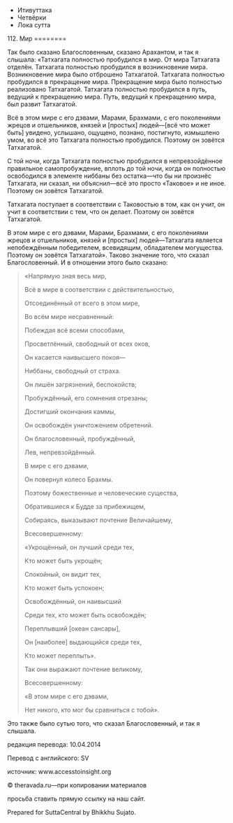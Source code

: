 









* Итивуттака
* Четвёрки
* Лока сутта


112\. Мир
\=\=\=\=\=\=\=\=



Так было сказано Благословенным, сказано Арахантом, и так я слышала: «Татхагата полностью пробудился в мир\. От мира Татхагата отделён\. Татхагата полностью пробудился в возникновение мира\. Возникновение мира было отброшено Татхагатой\. Татхагата полностью пробудился в прекращение мира\. Прекращение мира было полностью реализовано Татхагатой\. Татхагата полностью пробудился в путь, ведущий к прекращению мира\. Путь, ведущий к прекращению мира, был развит Татхагатой\.


Всё в этом мире с его дэвами, Марами, Брахмами, с его поколениями жрецов и отшельников, князей и \[простых\] людей—\[всё что может быть\] увидено, услышано, ощущено, познано, постигнуто, измышлено умом, во всё это Татхагата полностью пробудился\. Поэтому он зовётся Татхагатой\.


С той ночи, когда Татхагата полностью пробудился в непревзойдённое правильное самопробуждение, вплоть до той ночи, когда он полностью освободился в элементе ниббаны без остатка—что бы ни произнёс Татхагата, ни сказал, ни объяснил—всё это просто «Таковое» и не иное\. Поэтому он зовётся Татхагатой\.


Татхагата поступает в соответствии с Таковостью в том, как он учит, он учит в соответствии с тем, что он делает\. Поэтому он зовётся Татхагатой\.


В этом мире с его дэвами, Марами, Брахмами, с его поколениями жрецов и отшельников, князей и \[простых\] людей—Татхагата является непобеждённым победителем, всевидящим, обладателем могущества\. Поэтому он зовётся Татхагатой»\. Таково значение того, что сказал Благословенный\. И в отношении этого было сказано:



> «Напрямую зная весь мир,  
> 
> Всё в мире в соответствии с действительностью,  
> 
> Отсоединённый от всего в этом мире,  
> 
> Во всём мире несравненный:  
> 
> Побеждая всё всеми способами,  
> 
> Просветлённый, свободный от всех оков,  
> 
> Он касается наивысшего покоя—  
> 
> Ниббаны, свободный от страха\.  
> 
> Он лишён загрязнений, беспокойств;  
> 
> Пробуждённый, его сомнения отрезаны;  
> 
> Достигший окончания каммы,  
> 
> Он освобождён уничтожением обретений\.  
> 
> Он благословенный, пробуждённый,  
> 
> Лев, непревзойдённый\.  
> 
> В мире с его дэвами,  
> 
> Он повернул колесо Брахмы\.  
> 
> Поэтому божественные и человеческие существа,  
> 
> Обратившиеся к Будде за прибежищем,  
> 
> Собираясь, выказывают почтение Величайшему,  
> 
> Всесовершенному:  
> 
> «Укрощённый, он лучший среди тех,  
> 
> Кто может быть укрощён;  
> 
> Спокойный, он видит тех,  
> 
> Кто может быть успокоен;  
> 
> Освобождённый, он наивысший  
> 
> Среди тех, кто может быть освобождён;  
> 
> Переплывший \[океан сансары\],  
> 
> Он \[наиболее\] выдающийся среди тех,  
> 
> Кто может переплыть»\.  
> 
> Так они выражают почтение великому,  
> 
> Всесовершенному:  
> 
> «В этом мире с его дэвами,  
> 
> Нет никого, кто мог бы сравниться с тобой»\.


Это также было сутью того, что сказал Благословенный, и так я слышала\.



редакция перевода: 10\.04\.2014


Перевод с английского: SV


источник: www\.accesstoinsight\.org


© theravada\.ru—при копировании материалов


просьба ставить прямую ссылку на наш сайт\.


Prepared for SuttaCentral by Bhikkhu Sujato\.






